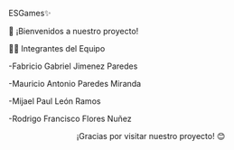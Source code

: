 ESGames✨

🚀 ¡Bienvenidos a nuestro proyecto!

👨‍💻 Integrantes del Equipo

-Fabricio Gabriel Jimenez Paredes

-Mauricio Antonio Paredes Miranda

-Mijael Paul León Ramos

-Rodrigo Francisco Flores Nuñez

<p align="center">
  ¡Gracias por visitar nuestro proyecto! 😊
</p>
